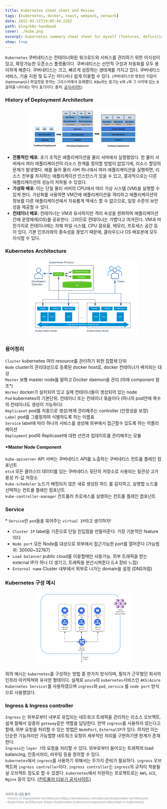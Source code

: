 ```yaml
---
title: Kubernetes cheat sheet and Review
tags: [kubernetes, docker, react, webpack, network]
date: 2022-03-21T19:05:44.226Z
path: blog/k8s-handbook
cover: ./kube.png
excerpt: Kubernetes summary cheat sheet for myself︎ (features, definitions, commands and etc)
show: true
---
```


`Kubernetes` 쿠버네티스는 컨테이너화된 워크로드와 서비스를 관리하기 위한 이식성이 있고, 확장가능한 오픈소스 플랫폼이다. 쿠버네티스는 선언적 구성과 자동화를 모두 용이하게 해준다. 쿠버네티스는 크고, 빠르게 성장하는 생태계를 가지고 있다. 쿠버네티스 서비스, 기술 지원 및 도구는 어디서나 쉽게 이용할 수 있다.
<span style="font-size: 12px;">(쿠버네티스란 명칭은 키잡이(helmsman)나 파일럿을 뜻하는 그리스어에서 유래했다. K8s라는 표기는 `K`와 `s`와 그 사이에 있는 8글자를 나타내는 약식 표기이다. 출처: <a href='https://kubernetes.io/docs/concepts/overview/what-is-kubernetes/' target='_blank' rel='noopener noreferer'>공식사이트</a>)</span>

### History of Deployment Architecture
<div style="width: 70%;margin-bottom: 15px; margin-left:auto; margin-right: auto; background-color: white;">
  <img src="./deploy.png"  />
  
</div>

- **전통적인 배포**: 초기 조직은 애플리케이션을 물리 서버에서 실행했었다. 한 물리 서버에서 여러 애플리케이션의 리소스 한계를 정의할 방법이 없었기에, 리소스 할당의 문제가 발생했다. 예를 들어 물리 서버 하나에서 여러 애플리케이션을 실행하면, 리소스 전부를 차지하는 애플리케이션 인스턴스가 있을 수 있고, 결과적으로는 다른 애플리케이션의 성능이 저하될 수 있었다.
- **가상화 배포**: 이는 단일 물리 서버의 CPU에서 여러 가상 시스템 (VM)을 실행할 수 있게 한다. 가상화를 사용하면 VM간에 애플리케이션을 격리하고 애플리케이션의 정보를 다른 애플리케이션에서 자유롭게 액세스 할 수 없으므로, 일정 수준의 보안성을 제공할 수 있다.   
- **컨테이너 배포**: 컨테이너는 VM과 유사하지만 격리 속성을 완화하여 애플리케이션 간에 운영체제(OS)를 공유한다. 그러므로 컨테이너는 가볍다고 여겨진다. VM과 마찬가지로 컨테이너에는 자체 파일 시스템, CPU 점유율, 메모리, 프로세스 공간 등이 있다. 기본 인프라와의 종속성을 끊었기 때문에, 클라우드나 OS 배포본에 모두 이식할 수 있다.

### Kubernetes Architecture 

<div style="width: 70%;margin-bottom: 15px; margin-left:auto; margin-right: auto;">
  <img src="./architecture.png"/>
</div>


### 용어정리
`Cluster` kubernetes 여러 resource를 관리하기 위한 집합체 단위  
`Node` cluster의 관리대상으로 등록된 docker host로, docker 컨테이너가 배치되는 대상  
`Master` 보통 master node를 말하고 Docker daemon을 관리 (아래 component 참조*)     
`Worker` docker가 설치되어 있고 실제 컨테이너들이 생성되어 있는 node  
`Pod` kubernetes의 기본단위. 컨테이너 또는 컨테이너 묶음이다 (하나의 pod안에 복수의 컨테이너도 생성이 가능하다)  
`Replicaset` pod를 자동으로 생성/복제 관리해주는 controller (안정성을 보장)    
`Label` pod를 그룹핑하여 식별하도록 하는 이름표  
`Service` label에 따라 하나의 서비스를 생성해 외부에서 접근할수 있도록 하는 어플리케이션  
`Deployment` pod와 Replicaset에 대한 선언과 업데이트를 관리해주는 모듈  

#### *Master Node Component 
`kube-apiserver` API 서버는 쿠버네티스 API를 노출하는 쿠버네티스 컨트롤 플레인 컴포넌트    
`etcd`	모든 클러스터 데이터를 담는 쿠버네티스 뒷단의 저장소로 사용되는 일관성·고가용성 키-값 저장소    
`kube-scheduler` 노드가 배정되지 않은 새로 생성된 파드 를 감지하고, 실행할 노드를 선택하는 컨트롤 플레인 컴포넌트    
`kube-controller-manager` 컨트롤러 프로세스를 실행하는 컨트롤 플레인 컴포넌트  

### Service
\* `Service`란 `pod`들을 묶어주는 `virtual IP`라고 생각하자!
- `Cluster IP` label을 기준으로 단일 진입점을 만들어준다. 가장 기본적인 feature이다
- `Node port` 모든 Node를 대상으로 외부에서 접근가능한 port를 열어준다 (가능범위: 30000~32767)
- `Load balancer` public cloud를 이용할때만 사용가능. 외부 트래픽을 받는 external IP가 하나 더 생기고, 트래픽을 분산시켜준다 (L4 장비 느낌)
- `External name` Cluster 내부에서 외부로 나가는 domain을 설정 (DNS처럼)

### Kubernetes 구성 예시
<div style="width: 60%;margin-bottom: 15px; margin-left:auto; margin-right: auto;">
  <img src="./example.png"/>
</div>

위의 예시는 `kubernetes`를 구성하는 방법 중 한가지 방식이며, 필자가 근무했던 회사의 인프라 아키텍쳐와 유사한 형태이다. 실제로 `azure`의 `kubernetes`서비스인 `AKS(Azure Kubernetes Service)`를 사용하였으며 `ingress`와 `pod`, `service` 를 `node port` 방식으로 사용했었다.  

### Ingress & Ingress controller
`Ingress` 는 외부로부터 내부로 유입되는 네트워크 트래픽을 관리하는 리소스 오브젝트. 쉽게 말해서 일종의 `gateway`같은 역할을 담당한다. 만약 `ingress`를 사용하지 않는다고 할때, 외부 요청을 처리할 수 있는 방법은 `NodePort`, `ExternalIP`가 있다. 하지만 이는 단순한 기능처리만 가능할뿐 네트워크 요청의 세부적인 처리를 구현하기엔 한계가 존재한다.  
`Ingress`는 `layer 7`의 요청을 처리할 수 있다. 외부로부터 들어오는 트래픽의 load balancing, 인증서처리, 라우팅 등을 정의할 수 있다.  
`kubernetes`에서 `ingress`를 사용하기 위해서는 두가지 준비가 필요하다. `ingress` 오브젝트와 `ingress controller`이다. `ingress controller`는 `ingress`의 규칙이 적용될 실 오브젝트 정도로 할 수 있겠다. `kubernetes`에서 지원하는 프로젝트로는 `AWS`, `GCE`, `Nginx` 등이 있다. <a href='https://kubernetes.io/ko/docs/concepts/services-networking/ingress-controllers/' target="_blank" rel="noopener noreferrer">(컨트롤러 더보기 공식사이트)</a>

<br/>
<div style="font-size:10px;color:#8b9196">
<b>이미지 및 내용 출처</b><br/>
- History of Deployment Architecture (https://avinetworks.com/glossary/kubernetes-architecture)<br/>  
- Kubernetes architecture (https://kubernetes.io/docs/concepts/overview/what-is-kubernetes)<br/>
</div>
